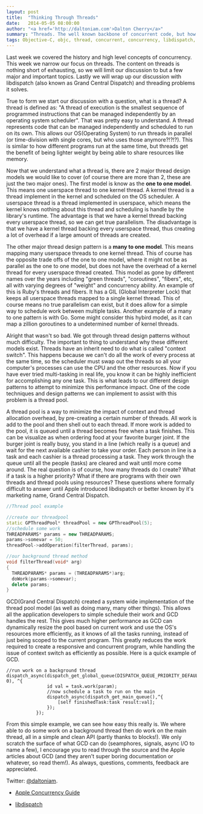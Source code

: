 ```yaml
---
layout: post
title:  "Thinking Through Threads"
date:   2014-05-05 08:00:00
author: "<a href='http://daltoniam.com'>Dalton Cherry</a>"
summary: "Threads. The well known backbone of concurrent code, but how much do we really know about them? This week we explore threads and their common design models, all leading up to our grand threading library, libdispatch."
tags: Objective-C, objc, thread, concurrent, concurrency, libdispatch, queue, pool
---
```


Last week we covered the history and high level concepts of concurrency. This week we narrow our focus on threads. The content on threads is nothing short of exhausting, so we will limit our discussion to but a few major and important topics. Lastly we will wrap up our discussion with libdispatch (also known as Grand Central Dispatch) and threading problems it solves.

True to form we start our discussion with a question, what is a thread? A thread is defined as: "A thread of execution is the smallest sequence of programmed instructions that can be managed independently by an operating system scheduler". That was pretty easy to understand. A thread represents code that can be managed independently and scheduled to run on its own. This allows our OS(Operating System) to run threads in parallel (or time-division with single cores, but who uses those anymore?!?!?). This is similar to how different programs run at the same time, but threads get the benefit of being lighter weight by being able to share resources like memory.

Now that we understand what a thread is, there are 2 major thread design models we would like to cover (of course there are more than 2, these are just the two major ones). The first model is know as the **one to one model**. This means one userspace thread to one kernel thread. A kernel thread is a thread implement in the kernel and scheduled on the OS scheduler. A userspace thread is a thread implemented in userspace, which means the kernel knows nothing about this thread and scheduling is handle by the library's runtime. The advantage is that we have a kernel thread backing every userspace thread, so we can get true parallelism. The disadvantage is that we have a kernel thread backing every userspace thread, thus creating a lot of overhead if a large amount of threads are created.

 The other major thread design pattern is a **many to one model**. This means mapping many userspace threads to one kernel thread. This of course has the opposite trade offs of the one to one model, where it might not be as parallel as the one to one model, but does not have the overhead of a kernel thread for every userspace thread created. This model as gone by different names over the years including "green threads", "coroutines", "fibers", etc, all with varying degrees of "weight" and concurrency ability. An example of this  is Ruby's threads and fibers. It has a GIL (Global Interpreter Lock) that keeps all userspace threads mapped to a single kernel thread. This of course means no true parallelism can exist, but it does allow for a simple way to schedule work between multiple tasks. Another example of a many to one pattern is with Go. Some might consider this hybird model, as it can map a zillion goroutines to a undetermined number of kernel threads.

 Alright that wasn't so bad. We got through thread design patterns without much difficulty. The important to thing to understand why these different models exist. Threads have an inherit need to do what is called "context switch". This happens because we can't do all the work of every process at the same time, so the scheduler must swap out the threads so all your computer's processes can use the CPU and the other resources. Now if you have ever tried multi-tasking in real life, you know it can be highly inefficient for accomplishing any one task. This is what leads to our different design patterns to attempt to minimize this performance impact. One of the code techniques and design patterns we can implement to assist with this problem is a thread pool.


 A thread pool is a way to minimize the impact of context and thread allocation overhead, by pre-creating a certain number of threads. All work is add to the pool and then shell out to each thread. If more work is added to the pool, it is queued until a thread becomes free when a task finishes. This can be visualize as when ordering food at your favorite burger joint. If the burger joint is really busy, you stand in a line (which really is a queue) and wait for the next available cashier to take your order. Each person in line is a task and each cashier is a thread processing a task. They work through the queue until all the people (tasks) are cleared and wait until more come around. The real question is of course, how many threads do I create? What if a task is a higher priority? What if there are programs with their own threads and thread pools using resources? These questions where formally difficult to answer until Apple introduced libdispatch or better known by it's marketing name, Grand Central Dispatch.

  ```c++
//Thread pool example

//create our threadpool
static GPThreadPool* threadPool = new GPThreadPool(5);
//schedule some work
THREADPARAMS* params = new THREADPARAMS;
params->somevar = 50;
threadPool->addOperation(filterThread, params);

//our background thread method
void filterThread(void* arg)
{
    THREADPARAMS* params = (THREADPARAMS*)arg;
    doWork(params->somevar);
    delete params;
}
 ```

 GCD(Grand Central Dispatch) created a system wide implementation of the thread pool model (as well as doing many, many other things). This allows all the application developers to simple schedule their work and GCD handles the rest. This gives much higher performance as GCD can dynamically resize the pool based on current work and use the OS's resources more efficiently, as it knows of all the tasks running, instead of just being scoped to the current program. This greatly reduces the work required to create a responsive and concurrent program, while handling the issue of context switch as efficiently as possible. Here is a quick example of GCD.

 ```objc
 //run work on a background thread
dispatch_async(dispatch_get_global_queue(DISPATCH_QUEUE_PRIORITY_DEFAULT, 0), ^{
                id val = task.work(param);
                //now schedule a task to run on the main
                dispatch_async(dispatch_get_main_queue(),^{
                    [self finishedTask:task result:val];
                });
            });
 ```

 From this simple example, we can see how easy this really is. We where able to do some work on a background thread then do work on the main thread, all in a simple and clean API (partly thanks to blocks!). We only scratch the surface of what GCD can do (seamphores, signals, async I/O to name a few), I encourage you to read through the source and the Apple articles about GCD (and they aren't super boring documentation or whatever, so read them!). As always, questions, comments, feedback are appreciated.

 Twitter: [@daltoniam](https://twitter.com/daltoniam).

- [Apple Concurrency Guide](https://developer.apple.com/library/mac/documentation/General/Conceptual/ConcurrencyProgrammingGuide/Introduction/Introduction.html)

- [libdispatch](http://libdispatch.macosforge.org/)


